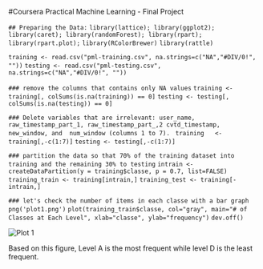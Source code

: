 #Coursera Practical Machine Learning -  Final Project

`## Preparing the Data:`
`library(lattice); library(ggplot2); library(caret); library(randomForest); library(rpart); library(rpart.plot);`
`library(RColorBrewer)`
`library(rattle)`

`training <- read.csv("pml-training.csv", na.strings=c("NA","#DIV/0!", ""))`
`testing <- read.csv("pml-testing.csv", na.strings=c("NA","#DIV/0!", ""))`

`### remove the columns that contains only NA values`
`training <- training[, colSums(is.na(training)) == 0]`
`testing <- testing[, colSums(is.na(testing)) == 0]`

`### Delete variables that are irrelevant: user_name, raw_timestamp_part_1, raw_timestamp_part_,2 cvtd_timestamp, new_window, and  num_window (columns 1 to 7). `
`training   <- training[,-c(1:7)]`
`testing <- testing[,-c(1:7)]`

`### partition the data so that 70% of the training dataset into training and the remaining 30% to testing`
`intrain <- createDataPartition(y = training$classe, p = 0.7, list=FALSE)`
`training_train <- training[intrain,]`
`training_test <- training[-intrain,]`

`### let's check the number of items in each classe with a bar graph`
`png('plot1.png')`
`plot(training_train$classe, col="gray", main="# of Classes at Each Level", xlab="classe", ylab="frequency")`
`dev.off()`

![Plot 1](/relative/path/to/plot1.png?raw=true "")

Based on this figure, Level A is the most frequent while level D is the least frequent.
